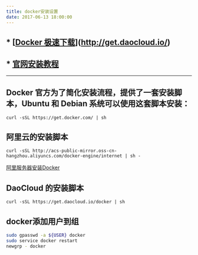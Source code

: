 ```yaml
---
title: docker安装设置
date: 2017-06-13 18:00:00
---
```


## * [[Docker 极速下载](http://get.daocloud.io/)](http://get.daocloud.io/)

## * [官网安装教程](https://docs.docker.com/engine/installation/#supported-platforms)

***


## Docker 官方为了简化安装流程，提供了一套安装脚本，Ubuntu 和 Debian 系统可以使用这套脚本安装：
`curl -sSL https://get.docker.com/ | sh`

## 阿里云的安装脚本
`curl -sSL http://acs-public-mirror.oss-cn-hangzhou.aliyuncs.com/docker-engine/internet | sh -`

[阿里服务器安装Docker](https://help.aliyun.com/document_detail/60742.html?spm=5176.11065259.1996646101.searchclickresult.3ba3232c91aYPa)

## DaoCloud 的安装脚本
`curl -sSL https://get.daocloud.io/docker | sh`

## docker添加用户到组
``` bash
sudo gpasswd -a ${USER} docker
sudo service docker restart
newgrp - docker
```